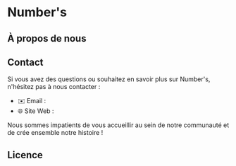 # Number's


## À propos de nous


## Contact

Si vous avez des questions ou souhaitez en savoir plus sur Number's, n'hésitez pas à nous contacter :

- ✉️ Email : 
- 🌐 Site Web : 

Nous sommes impatients de vous accueillir au sein de notre communauté et de crée ensemble notre histoire !

## Licence

<!-- Ce projet est sous licence [insérez la licence applicable, par exemple, MIT License] - voir le fichier [LICENSE.md](LICENSE.md) pour plus de détails. -->
